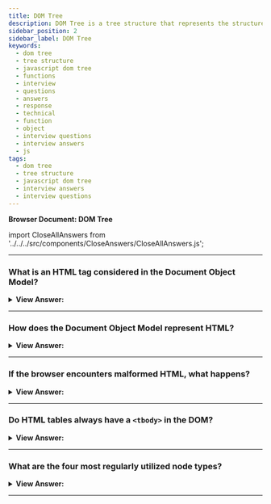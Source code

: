 ```yaml
---
title: DOM Tree
description: DOM Tree is a tree structure that represents the structure of the HTML DOM. - JavaScript Interview Questions & Answers
sidebar_position: 2
sidebar_label: DOM Tree
keywords:
  - dom tree
  - tree structure
  - javascript dom tree
  - functions  
  - interview
  - questions
  - answers
  - response
  - technical
  - function
  - object
  - interview questions
  - interview answers
  - js
tags:
  - dom tree
  - tree structure
  - javascript dom tree
  - interview answers
  - interview questions
---
```


<head>
  <title>DOM Tree | JavaScript Frontend Phone Interview Questions</title>
</head>

**Browser Document: DOM Tree**

import CloseAllAnswers from '../../../src/components/CloseAnswers/CloseAllAnswers.js';

<CloseAllAnswers />

---

### What is an HTML tag considered in the Document Object Model?

<details>
  <summary><strong>View Answer:</strong></summary>
  <div>
  <div><strong>Interview Response:</strong> Every HTML tag is an object, according to the Document Object Model (DOM). Nested tags are "children" of the one that contains them, and the text included within a tag is also an object. These objects are available via JavaScript and may be used to alter the page. Document.body, for example, is the object that represents the &#8249;body&#8250; tag.
</div><br />
  <div><strong className="codeExample">Code Example:</strong><br /><br />

  <div></div>

```js
document.body.style.background = 'red'; // make the background red

setTimeout(() => (document.body.style.background = ''), 3000); // return back

alert(document.body); // alerts [object HTMLBodyElement]
```

  </div>
  </div>
</details>

---

### How does the Document Object Model represent HTML?

<details>
  <summary><strong>View Answer:</strong></summary>
  <div>
  <div><strong>Interview Response:</strong> The DOM represents HTML as a tree structure of tags.
</div><br />
  <div><strong className="codeExample">Code Example:</strong><br /><br />

  <div></div>

```html
<!DOCTYPE html>
<html lang="en">
  <head>
    <meta charset="UTF-8" />
    <meta name="viewport" content="width=device-width, initial-scale=1.0" />
    <title>Document</title>
  </head>
  <body>
    <!-- Parent DIV -->
    <div id="parent">
      <!-- Child DIV -->
      <div id="child"></div>
    </div>
  </body>
</html>
```

  </div>
  </div>
</details>

---

### If the browser encounters malformed HTML, what happens?

<details>
  <summary><strong>View Answer:</strong></summary>
  <div>
  <div><strong>Interview Response:</strong> If the browser encounters malformed HTML, it automatically corrects it when making the DOM.</div><br />
  <div><strong>Technical Response:</strong> When the browser creates the DOM, it immediately corrects any erroneous HTML. The top tag, for example, is always &#8249;html&#8250;. Even though it does not exist in the document, it exists in the DOM since it is created by the browser. The same is true for &#8249;body&#8250;. Browsers automatically process mistakes in the document and close tags when producing the DOM.
  </div><br />
  <div><strong className="codeExample">Code Example:</strong><br /><br />

  <div></div>

```html
<!-- Malformed HTML before DOM generation -->
<p>
  Hello
  <li>Mom</li>
  <li>and</li>
  <li>
    Dad
    <!-- Fixed, After DOM generation -->
    <p>
      Hello
      <li>Mom</li>
      <li>and</li>
      <li>Dad</li>
    </p>
  </li>
</p>
```

  </div>
  </div>
</details>

---

### Do HTML tables always have a `<tbody>` in the DOM?

<details>
  <summary><strong>View Answer:</strong></summary>
  <div>
  <div><strong>Interview Response:</strong> Yes, that is an intriguing "unique case" when we use tables. They must have the &#8249;tbody&#8250; element according to DOM specifications, however HTML content may omit it. The browser will then immediately generate &#8249;tbody&#8250; in the DOM.
</div><br />
  <div><strong className="codeExample">Code Example:</strong><br /><br />

  <div></div>

```html
<!-- Before DOM generation -->
<table id="table">
  <tr>
    <td>1</td>
  </tr>
</table>

<!-- Now, After DOM generation -->
<table id="table">
  <tbody>
    <tr>
      <td>1</td>
    </tr>
  </tbody>
</table>
```

  </div>
  </div>
</details>

---

### What are the four most regularly utilized node types?

<details>
  <summary><strong>View Answer:</strong></summary>
  <div>
  <div><strong>Interview Response:</strong> The four main node types include document, element, text, and comment nodes.</div><br />
  <div><strong>Technical Response:</strong> There are 12 different types of nodes. We usually work with four of them in practice. The four major node types are document, element, text, and comment nodes. The document node is the DOM's starting point. The makeup of element nodes include all HTML tags, which we use as the tree's building blocks. We use the comment node to display information in our code, but it does not show in the browser, but JS can read it from the DOM.
  </div>
  </div>
</details>

---
